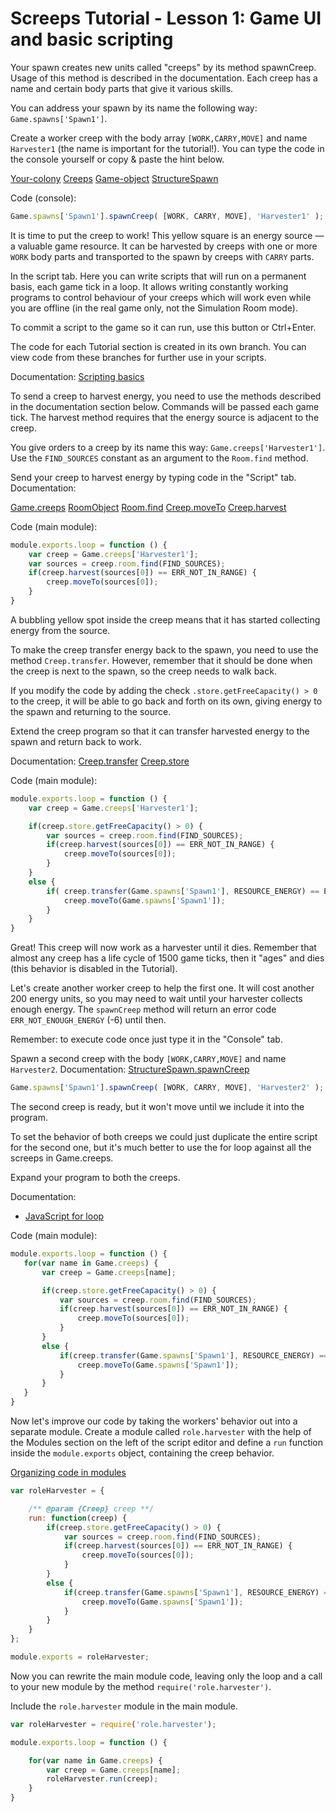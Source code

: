 # Screeps Tutorial - Lesson 1: Game UI and basic scripting

Your spawn creates new units called "creeps" by its method spawnCreep. Usage of this method is described in the documentation. Each creep has a name and certain body parts that give it various skills.

You can address your spawn by its name the following way: `Game.spawns['Spawn1']`.

Create a worker creep with the body array `[WORK,CARRY,MOVE]` and name `Harvester1` (the name is important for the tutorial!). You can type the code in the console yourself or copy & paste the hint below.

[Your-colony](https://docs.screeps.com/introduction.html#Your-colony)
[Creeps](https://docs.screeps.com/creeps.html)
[Game-object](https://docs.screeps.com/global-objects.html#Game-object)
[StructureSpawn](https://docs.screeps.com/api/#StructureSpawn)

Code (console):

```js
Game.spawns['Spawn1'].spawnCreep( [WORK, CARRY, MOVE], 'Harvester1' );
```

It is time to put the creep to work! This yellow square is an energy source — a valuable game resource. It can be harvested by creeps with one or more `WORK` body parts and transported to the spawn by creeps with `CARRY` parts.

In the script tab. Here you can write scripts that will run on a permanent basis, each game tick in a loop. It allows writing constantly working programs to control behaviour of your creeps which will work even while you are offline (in the real game only, not the Simulation Room mode).

To commit a script to the game so it can run, use this button or Ctrl+Enter.

The code for each Tutorial section is created in its own branch. You can view code from these branches for further use in your scripts.

Documentation:
[Scripting basics](https://docs.screeps.com/scripting-basics.html)

To send a creep to harvest energy, you need to use the methods described in the documentation section below. Commands will be passed each game tick. The harvest method requires that the energy source is adjacent to the creep.

You give orders to a creep by its name this way: `Game.creeps['Harvester1']`. Use the `FIND_SOURCES` constant as an argument to the `Room.find` method.

Send your creep to harvest energy by typing code in the "Script" tab.
Documentation:

[Game.creeps](https://docs.screeps.com/api/#Game.creeps)
[RoomObject](https://docs.screeps.com/api/#RoomObject)
[Room.find](https://docs.screeps.com/api/#Room.find)
[Creep.moveTo](https://docs.screeps.com/api/#Creep.moveTo)
[Creep.harvest](https://docs.screeps.com/api/#Creep.harvest)

Code (main module):

```js
module.exports.loop = function () {
    var creep = Game.creeps['Harvester1'];
    var sources = creep.room.find(FIND_SOURCES);
    if(creep.harvest(sources[0]) == ERR_NOT_IN_RANGE) {
        creep.moveTo(sources[0]);
    }
}
```

A bubbling yellow spot inside the creep means that it has started collecting energy from the source.

To make the creep transfer energy back to the spawn, you need to use the method `Creep.transfer`. However, remember that it should be done when the creep is next to the spawn, so the creep needs to walk back.

If you modify the code by adding the check `.store.getFreeCapacity() > 0` to the creep, it will be able to go back and forth on its own, giving energy to the spawn and returning to the source.

Extend the creep program so that it can transfer harvested energy to the spawn and return back to work.

Documentation:
[Creep.transfer](https://docs.screeps.com/api/#Creep.transfer)
[Creep.store](https://docs.screeps.com/api/#Creep.store)

Code (main module):

```js
module.exports.loop = function () {
    var creep = Game.creeps['Harvester1'];

    if(creep.store.getFreeCapacity() > 0) {
        var sources = creep.room.find(FIND_SOURCES);
        if(creep.harvest(sources[0]) == ERR_NOT_IN_RANGE) {
            creep.moveTo(sources[0]);
        }
    }
    else {
        if( creep.transfer(Game.spawns['Spawn1'], RESOURCE_ENERGY) == ERR_NOT_IN_RANGE ) {
            creep.moveTo(Game.spawns['Spawn1']);
        }
    }
}
```

Great! This creep will now work as a harvester until it dies. Remember that almost any creep has a life cycle of 1500 game ticks, then it "ages" and dies (this behavior is disabled in the Tutorial).

Let's create another worker creep to help the first one. It will cost another 200 energy units, so you may need to wait until your harvester collects enough energy. The `spawnCreep` method will return an error code `ERR_NOT_ENOUGH_ENERGY` (-6) until then.

Remember: to execute code once just type it in the "Console" tab.

Spawn a second creep with the body `[WORK,CARRY,MOVE]` and name `Harvester2`.
Documentation:
[StructureSpawn.spawnCreep](https://docs.screeps.com/api/#StructureSpawn.spawnCreep)

```js
Game.spawns['Spawn1'].spawnCreep( [WORK, CARRY, MOVE], 'Harvester2' );
```

The second creep is ready, but it won't move until we include it into the program.

To set the behavior of both creeps we could just duplicate the entire script for the second one, but it's much better to use the for loop against all the screeps in Game.creeps.

Expand your program to both the creeps.

Documentation:

- [JavaScript for loop](https://developer.mozilla.org/en-US/docs/Web/JavaScript/Reference/Statements/for...in)

Code (main module):

 ```js
 module.exports.loop = function () {
    for(var name in Game.creeps) {
        var creep = Game.creeps[name];

        if(creep.store.getFreeCapacity() > 0) {
            var sources = creep.room.find(FIND_SOURCES);
            if(creep.harvest(sources[0]) == ERR_NOT_IN_RANGE) {
                creep.moveTo(sources[0]);
            }
        }
        else {
            if(creep.transfer(Game.spawns['Spawn1'], RESOURCE_ENERGY) == ERR_NOT_IN_RANGE) {
                creep.moveTo(Game.spawns['Spawn1']);
            }
        }
    }
}
```

Now let's improve our code by taking the workers' behavior out into a separate module. Create a module called `role.harvester` with the help of the Modules section on the left of the script editor and define a `run` function inside the `module.exports` object, containing the creep behavior.

[Organizing code in modules](https://docs.screeps.com/modules.html)

```js
var roleHarvester = {

    /** @param {Creep} creep **/
    run: function(creep) {
        if(creep.store.getFreeCapacity() > 0) {
            var sources = creep.room.find(FIND_SOURCES);
            if(creep.harvest(sources[0]) == ERR_NOT_IN_RANGE) {
                creep.moveTo(sources[0]);
            }
        }
        else {
            if(creep.transfer(Game.spawns['Spawn1'], RESOURCE_ENERGY) == ERR_NOT_IN_RANGE) {
                creep.moveTo(Game.spawns['Spawn1']);
            }
        }
    }
};

module.exports = roleHarvester;
```

Now you can rewrite the main module code, leaving only the loop and a call to your new module by the method `require('role.harvester')`.

Include the `role.harvester` module in the main module.

```js
var roleHarvester = require('role.harvester');

module.exports.loop = function () {

    for(var name in Game.creeps) {
        var creep = Game.creeps[name];
        roleHarvester.run(creep);
    }
}
```
